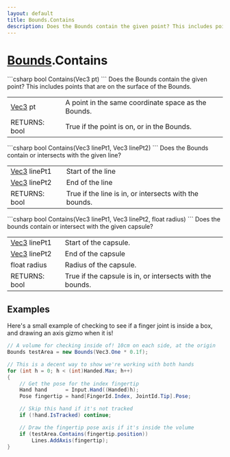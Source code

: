 ```yaml
---
layout: default
title: Bounds.Contains
description: Does the Bounds contain the given point? This includes points that are on the surface of the Bounds.
---
```

# [Bounds]({{site.url}}/Pages/StereoKit/Bounds.html).Contains

<div class='signature' markdown='1'>
```csharp
bool Contains(Vec3 pt)
```
Does the Bounds contain the given point? This includes
points that are on the surface of the Bounds.
</div>

|  |  |
|--|--|
|[Vec3]({{site.url}}/Pages/StereoKit/Vec3.html) pt|A point in the same coordinate space as the             Bounds.|
|RETURNS: bool|True if the point is on, or in the Bounds.|

<div class='signature' markdown='1'>
```csharp
bool Contains(Vec3 linePt1, Vec3 linePt2)
```
Does the Bounds contain or intersects with the given line?
</div>

|  |  |
|--|--|
|[Vec3]({{site.url}}/Pages/StereoKit/Vec3.html) linePt1|Start of the line|
|[Vec3]({{site.url}}/Pages/StereoKit/Vec3.html) linePt2|End of the line|
|RETURNS: bool|True if the line is in, or intersects with the bounds.|

<div class='signature' markdown='1'>
```csharp
bool Contains(Vec3 linePt1, Vec3 linePt2, float radius)
```
Does the bounds contain or intersect with the given
capsule?
</div>

|  |  |
|--|--|
|[Vec3]({{site.url}}/Pages/StereoKit/Vec3.html) linePt1|Start of the capsule.|
|[Vec3]({{site.url}}/Pages/StereoKit/Vec3.html) linePt2|End of the capsule|
|float radius|Radius of the capsule.|
|RETURNS: bool|True if the capsule is in, or intersects with the bounds.|





## Examples

Here's a small example of checking to see if a finger joint is inside
a box, and drawing an axis gizmo when it is!
```csharp
// A volume for checking inside of! 10cm on each side, at the origin
Bounds testArea = new Bounds(Vec3.One * 0.1f);

// This is a decent way to show we're working with both hands
for (int h = 0; h < (int)Handed.Max; h++)
{
	// Get the pose for the index fingertip
	Hand hand      = Input.Hand((Handed)h);
	Pose fingertip = hand[FingerId.Index, JointId.Tip].Pose;

	// Skip this hand if it's not tracked
	if (!hand.IsTracked) continue;

	// Draw the fingertip pose axis if it's inside the volume
	if (testArea.Contains(fingertip.position))
		Lines.AddAxis(fingertip);
}
```

